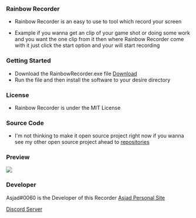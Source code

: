 ### Rainbow Recorder


- Rainbow Recorder is an easy to use to tool which record your screen

- Example if you wanna get an clip of your game shot or doing some work and you want the one clip from it then where Rainbow Recorder come with it just click the start option and   your will start recording



### Getting Started
- Download the RainbowRecorder.exe file [Download](https://github.com/AsjadOwO/RainbowRecorder/releases/tag/RainbowRecorder)
- Run the file and then install the software to your desire directory


### License

- Rainbow Recorder is under the MIT License

### Source Code 
- I'm not thinking to make it open source project right now if you wanna see my other open source project ahead to [repositories](https://github.com/AsjadOwO?tab=repositories)


### Preview
![](https://media.discordapp.net/attachments/841744227096068117/895266206100119612/unknown.png)

### Developer 
Asjad#0060 is the Developer of this Recorder
[Asjad Personal Site](https://www.asjadowo.xyz/)

[Discord Server](https://discord.gg/dTDSpwBNgu)
